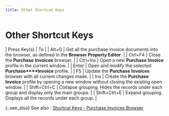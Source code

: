 ```yaml
---
title: Other Shortcut Keys
---
```


# Other Shortcut Keys


| Press Key(s) | To |
| Alt+G | Get all the purchase invoice documents into the browser, as defined  in the **Browser Property Editor**. |
| Ctrl+F4 | Close the **Purchase** **Invoices** browser. |
| Ctrl+Ins | Open a new **Purchase** **Invoice** profile in the current window. |
| Enter | Open and modify the selected **Purchase****Invoice** profile. |
| F5 | Update the **Purchase** **Invoices** browser with all current changes made. |
| Ins | Create the **Purchase** **Invoice** profile by opening a new window without closing the existing open  window. |
| Shift+Ctrl+C | Collapse grouping. Hides the records under each group and display  only the main groups. |
| Shift+Ctrl+E | Expand grouping. Displays all the records under each group. |



{:.see_also}
See also
: [Shortcut  Keys - Purchase Invoices Browser]({{site.pp_baseurl}}/shortcut-keys/pur-doc-browsers/purchase-invoices-browser/shortcut_keys_purchase_invoices_browser_pur.html)
